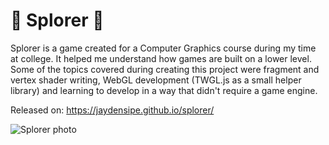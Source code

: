 # 🚀 Splorer 🚀

Splorer is a game created for a Computer Graphics course during my time at college. It helped me understand how games are built on a lower level. Some of the topics covered during creating this project were fragment and vertex shader writing, WebGL development (TWGL.js as a small helper library) and learning to develop in a way that didn't require a game engine. 

Released on: https://jaydensipe.github.io/splorer/

![Splorer photo](https://jaydensipe.github.io/images/splorerpic1.webp)
